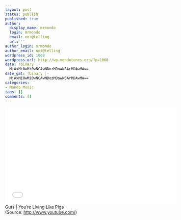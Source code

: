 ```yaml
---
layout: post
status: publish
published: true
author:
  display_name: mrmondo
  login: mrmondo
  email: not@telling
  url: ''
author_login: mrmondo
author_email: not@telling
wordpress_id: 1068
wordpress_url: http://wp.mondotunes.org/?p=1068
date: !binary |-
  MjAxMi0wMi0wNCAwNDozMDowNSArMDAwMA==
date_gmt: !binary |-
  MjAxMi0wMi0wNCAwNDozMDowNSArMDAwMA==
categories:
- Mondo Music
tags: []
comments: []
---
```

<iframe width="560" height="315" src="//www.youtube.com/embed/BzLKR-YiPTU" frameborder="0"> </iframe>
Guts | You&#8217;re Living Like Pigs
<div class="attribution">(<span>Source:</span> <a href="http://www.youtube.com/">http://www.youtube.com/</a>)</div>
